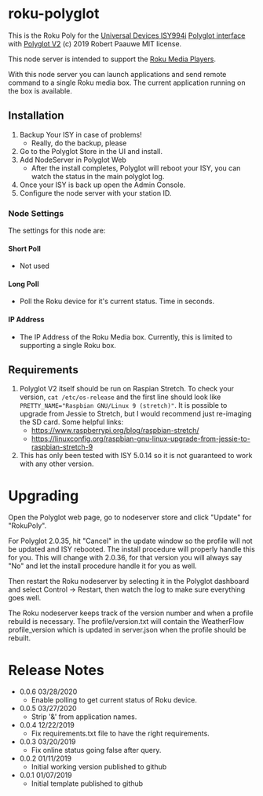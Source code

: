 
# roku-polyglot

This is the Roku Poly for the [Universal Devices ISY994i](https://www.universal-devices.com/residential/ISY) [Polyglot interface](http://www.universal-devices.com/developers/polyglot/docs/) with  [Polyglot V2](https://github.com/Einstein42/udi-polyglotv2)
(c) 2019 Robert Paauwe
MIT license.

This node server is intended to support the [Roku Media Players](http://www.roku.com/).

With this node server you can launch applications and send remote command to a single Roku media box. The current application running on the box is available.

## Installation

1. Backup Your ISY in case of problems!
   * Really, do the backup, please
2. Go to the Polyglot Store in the UI and install.
3. Add NodeServer in Polyglot Web
   * After the install completes, Polyglot will reboot your ISY, you can watch the status in the main polyglot log.
4. Once your ISY is back up open the Admin Console.
5. Configure the node server with your station ID.

### Node Settings
The settings for this node are:

#### Short Poll
   * Not used
#### Long Poll
   * Poll the Roku device for it's current status. Time in seconds.

#### IP Address
   * The IP Address of the Roku Media box.  Currently, this is limited to supporting a single Roku box.


## Requirements

1. Polyglot V2 itself should be run on Raspian Stretch.
  To check your version, ```cat /etc/os-release``` and the first line should look like
  ```PRETTY_NAME="Raspbian GNU/Linux 9 (stretch)"```. It is possible to upgrade from Jessie to
  Stretch, but I would recommend just re-imaging the SD card.  Some helpful links:
   * https://www.raspberrypi.org/blog/raspbian-stretch/
   * https://linuxconfig.org/raspbian-gnu-linux-upgrade-from-jessie-to-raspbian-stretch-9
2. This has only been tested with ISY 5.0.14 so it is not guaranteed to work with any other version.

# Upgrading

Open the Polyglot web page, go to nodeserver store and click "Update" for "RokuPoly".

For Polyglot 2.0.35, hit "Cancel" in the update window so the profile will not be updated and ISY rebooted.  The install procedure will properly handle this for you.  This will change with 2.0.36, for that version you will always say "No" and let the install procedure handle it for you as well.

Then restart the Roku nodeserver by selecting it in the Polyglot dashboard and select Control -> Restart, then watch the log to make sure everything goes well.

The Roku nodeserver keeps track of the version number and when a profile rebuild is necessary.  The profile/version.txt will contain the WeatherFlow profile_version which is updated in server.json when the profile should be rebuilt.

# Release Notes

- 0.0.6 03/28/2020
   - Enable polling to get current status of Roku device.
- 0.0.5 03/27/2020
   - Strip '&' from application names.
- 0.0.4 12/22/2019
   - Fix requirements.txt file to have the right requirements.
- 0.0.3 03/20/2019
   - Fix online status going false after query.
- 0.0.2 01/11/2019
   - Initial working version published to github
- 0.0.1 01/07/2019
   - Initial template published to github
